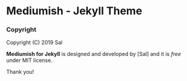 # Mediumish - Jekyll Theme

### Copyright

Copyright (C) 2019 Sal

**Mediumish for Jekyll** is designed and developed by [Sal] and it is *free* under MIT license. 

Thank you!
